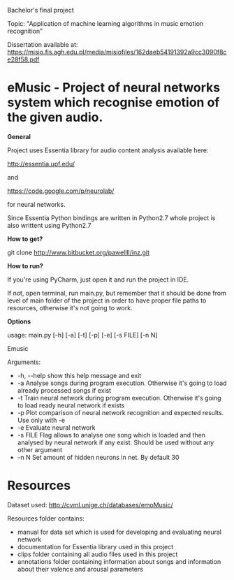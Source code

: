 Bachelor's final project

Topic: "Application of machine learning algorithms in music emotion recognition"

Dissertation available at: https://misio.fis.agh.edu.pl/media/misiofiles/162daeb54191392a9cc3090f8ce28f58.pdf


# eMusic - Project of neural networks system which recognise emotion of the given audio. #

**General**

Project uses Essentia library for audio content analysis available here:

http://essentia.upf.edu/

and 

https://code.google.com/p/neurolab/

for neural networks.

Since Essentia Python bindings are written in Python2.7 whole project is also writtent using Python2.7


**How to get?**

git clone http://www.bitbucket.org/pawellll/inz.git


**How to run?**

If you're using PyCharm, just open it and run the project in IDE.

If not, open terminal, run main.py, but remember that it should be done from level of main folder
of the project in order to have proper file paths to resources, otherwise it's not going to work.

**Options**

 usage: main.py [-h] [-a] [-t] [-p] [-e] [-s FILE] [-n N]

Emusic

Arguments:

*  -h, --help  show this help message and exit
*  -a          Analyse songs during program execution. Otherwise it's going to
              load already processed songs if exist
*  -t          Train neural network during program execution. Otherwise it's
              going to load ready neural network if exists
*  -p          Plot comparison of neural network recognition and expected
              results. Use only with -e
*  -e          Evaluate neural network
*  -s FILE     Flag allows to analyse one song which is loaded and then
              analysed by neural network if any exist. Should be used without
              any other argument
*  -n N        Set amount of hidden neurons in net. By default 30


# Resources #

Dataset used:
http://cvml.unige.ch/databases/emoMusic/

Resources folder contains:
* manual for data set which is used for developing and evaluating neural network
* documentation for Essentia library used in this project
* clips folder containing all audio files used in this project
* annotations folder containing information about songs and information about their valence and arousal parameters
